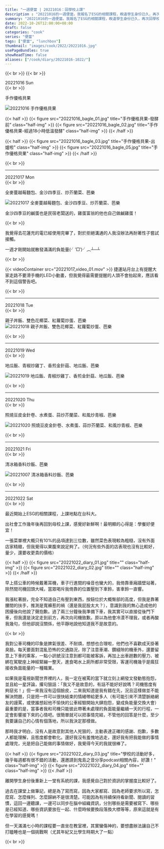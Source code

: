 ```yaml
---
title: "一週便當 | 20221016：回學校上課"
description : "20221016的一週便當。我報名了ESG的相關課程，睽違學生身份已久，再次回學校上課，感覺好新鮮啊。"
summary: "20221016的一週便當。我報名了ESG的相關課程，睽違學生身份已久，再次回學校上課，感覺好新鮮啊。"
date: 2022-10-26T12:00:00+08:00
draft: false
categories: "cook"
series: "便當"
tags: ["便當", "lunchbox"]
thumbnail: "images/cook/2022/20221016.jpg"
usePageBundles: true
showReadTime: false
aliases: ["/cook/diary/20221016-1022/"]
---
```


{{< br >}}
{{< br >}}
<div class="border-item"><span>20221016 Sun</span></div>
{{< br >}}

手作優格貝果

![20221016 手作優格貝果](20221016_bagle_04.jpg)

{{< half >}}
{{< figure src="20221016_bagle_01.jpg" title="手作優格貝果-發酵前" class="half-img" >}}
{{< figure src="20221016_bagle_02.jpg" title="手作優格貝果-經過18小時低溫發酵" class="half-img" >}}
{{< /half >}}

{{< half >}}
{{< figure src="20221016_bagle_03.jpg" title="手作優格貝果-出爐啦" class="half-img" >}}
{{< figure src="20221016_bagle_05.jpg" title="手作優格貝果" class="half-img" >}}
{{< /half >}}

{{< br >}}

---
<div class="border-item"><span>20221017 Mon</span></div>
{{< br >}}

全麥蔓越莓麵包、金沙四季豆、炒芥蘭菜、芭樂

![20221017 全麥蔓越莓麵包、金沙四季豆、炒芥蘭菜、芭樂](20221017_bento_01.jpg)

金沙四季豆的鹹蛋也是民宿老闆送的，雞蛋富翁的他也自己做鹹雞蛋！

{{< br >}}

我覺得去花蓮充的電已經使用完畢了，對於拒絕溝通的人我沒辦法再耐著性子嘗試接觸。

一週才剛開始就散發滿滿的負能量(╯‵□′)╯︵┴─┴

{{< br >}}


{{< videoContainer src="20221017_video_01.mov" >}}
捷運站月台上有提醒大家走路不要滑手機的LED小動畫，但我覺得最需要提醒的人頭不會抬起來，應該看不到這個警告吧。


{{< br >}}

---
<div class="border-item"><span>20221018 Tue</span></div>
{{< br >}}

親子丼飯、雙色花椰菜、紅蘿蔔炒蛋、芭樂
![20221018 親子丼飯、雙色花椰菜、紅蘿蔔炒蛋、芭樂](20221018_bento_01.jpg)

{{< br >}}

---
<div class="border-item"><span>20221019 Wed</span></div>
{{< br >}}

地瓜飯、青椒炒雞丁、香煎金針菇、地瓜飯、芭樂

![20221019 地瓜飯、青椒炒雞丁、香煎金針菇、地瓜飯、芭樂](20221019_bento_01.jpg)

{{< br >}}

---
<div class="border-item"><span>20221020 Thu</span></div>
{{< br >}}

照燒豆皮金針卷、水煮蛋、蒜炒芥蘭菜、和風炒青椒、芭樂

![20221020 照燒豆皮金針卷、水煮蛋、蒜炒芥蘭菜、和風炒青椒、芭樂](20221020_bento_01.jpg)

{{< br >}}

---
<div class="border-item"><span>20221021 Fri</span></div>
{{< br >}}

清冰箱香料炒飯、芭樂

![20221007 清冰箱香料炒飯、芭樂](20221021_bento_01.jpg)

{{< br >}}

---
<div class="border-item"><span>20221022 Sat</span></div>
{{< br >}}

最近開始上ESG的相關課程，上課地點在台科大。

出社會工作幾年後再回到母校上課，感覺好新鮮啊！最明顯的心得是：學餐好便宜！

一張菜單裡大概只有10%的品項達到三位數，雖然菜色表現較為粗糙，沒有外面店家精緻，但我覺得以果腹來說足夠了。（何況有些外面的店表現也沒有比較好，量少，還要收更貴的價格）

{{< half >}}
{{< figure src="20221022_diary_01.jpg" title="" class="half-img" >}}
{{< figure src="20221022_diary_02.jpg" title="" class="half-img" >}}
{{< /half >}}

早上搭公車的時候戴著耳機，車子行進間的噪音也蠻大的，我倚靠車廂牆壁站著，除然間司機回頭大喊，當眾喝斥我倚靠的位置壓到下車鈴，害車鈴一直響。

我漲紅著臉，完全不知道自己有壓到東西，按鈕位於大概臀部的高度，但我是靠著腰間的扶手，推測是寬褲惹的禍（還是我屁股太大？），意識到我的無心造成他的困擾後向他說了聲抱歉。過了兩三分鐘後我準備下車，我其實可以直接從後門下車，但我還是決定走到前方，再次向司機致歉。原以為他會冷漠不理我，或者再酸我幾句，但他卻說沒關係，他平靜地說他知道我不是故意的。

{{< br >}}

我對公車司機的印象是脾氣很差、不耐煩，想想也合理啦，他們也不喜歡成天掛著臭臉。每天要面對混亂恐怖的交通路況，除了注意車潮、鑽縫隙的機車外，還要留意上下車的乘客，一點小訊號沒注意到都可能被客訴，再加上出車趟數的壓力、被綁在駕駛座上神經緊繃一整天，進食喝水上廁所都非常受限，客運司機幾乎是瘋狂接收負面能量的一種職業。

如果我是電視新聞世界裡的人，我一定在被罵的當下就立刻上網發文發動態抱怨，並且給一星評論，撂句狠話：「我又不是故意的，有話不能好好說嗎？司機態度有夠惡劣！」但一來我沒有這個臉皮，二來我知道是我有錯在先，況且這樣做並不能解決問題，只是把一件可以很快結束的情緒帶給更多人（有可能引來不清楚脈絡網友的謾罵，或使誰想起他不愉快的公車經驗開始大肆抱怨，變成負能量交換大會）最重要的是，當事者我和司機只能彼此帶著未處理的負面能量繼續一天的行程，一定會影響接下來的心情吧。很簡單就可以把事情完結，不管他的回答是什麼，至少我要讓自己的心情有個落地，所以我決定那樣做。

那時我才明白，沒有人是故意對其他人兇狠的，主動表達正確的感謝、抱歉，多數人都能理解，且態度都會軟化。還好我沒有羞愧地逃走，還好我有把我能做的事情處理完，光是把自己能做的事情做好，我覺得今天的我就很棒了。

{{< half >}}
{{< figure src="20221022_diary_03.jpg" title="學校的活動好多，幾乎每週都有很不錯的活動，還邀請到鬼島之音分享podcast相關內容，好讚！" class="half-img" >}}
{{< figure src="20221022_diary_04.jpg" title="" class="half-img" >}}
{{< /half >}}

離開學生身份後重新上一堂有系統的課，我感覺自己對於資訊的掌握度比較好了。

過去在課堂上做筆記，總是為了寫而寫，因為大家都寫、因為老師要求所以寫，怎麼寫、怎麼條列、怎麼歸納不是很清楚。可能因為有持續保持看新聞、閱讀的習慣，這回一邊聽課，一邊可以同步在腦中組織資訊，分別哪些是需要被寫下、哪些是已經知道、哪些資訊要放在一起、什麼時候要換段落換大標等等，原來這就是有在學習的感覺嗎！

但一天滿滿七小時的課程要一直坐在教室裡，其實蠻傷神的，要想盡辦法讓自己不打瞌睡也是一個挑戰啊（尤其年紀又比學生時期大了一點）

{{< br >}}
